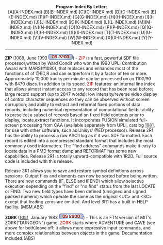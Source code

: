 <x-sas-window top="42" bottom="765" left="4" right="534">



<center><b>Program Index By Letter:</b></center>

<center>&nbsp;[A](A-INDEX.md)
[B](B-INDEX.md) [C](C-INDEX.md)
[D](D-INDEX.md) [E](E-INDEX.md)
[F](F-INDEX.md) [G](G-INDEX.md)
[H](H-INDEX.md) [I](I-INDEX.md)
[J](J-INDEX.md) [K](K-INDEX.md)
[L](L-INDEX.md) [M](M-INDEX.md)
[N](N-INDEX.md) [O](O-INDEX.md)
[P](P-INDEX.md) [Q](Q-INDEX.md)
[R](R-INDEX.md) [S](S-INDEX.md)
[T](T-INDEX.md) [U](U-INDEX.md)
[V](V-INDEX.md) [W](W-INDEX.md)
[X](X-INDEX.md) [Y](Y-INDEX.md)</center>


&#10;
- - -
<b>ZIP</b> ([1088](1088/INDEX.md), June 1993
<i>![[OS 2200]](IMAGES/OS2200.JPG)</i>) - <font color="#AF0000">ZIP</font> is a fast, powerful SDF file
processor,written by Ward Condit who won the 1990 UPLI Contribution
Award with MARS(#1080), that replaces and enhances most of the
functions of of @ED,R and can outperform it by a factor of ten or
more. Approximately 10,000 tracks per minute can be processed on an
1100/90 with 8470 discs. In addition to its speed, <font color="#AF0000">ZIP</font> features: an internal line index that
allows almost instant access to any record that has been read before;
large record support (up to 2047 words); low intensity/reverse video
display of control character sequences so they can be observed
without screen corruption; and ability to extract and reformat fixed
portions of data records, including numerical representation of
computational fields; ability to preselect a subset of records based
on fixed field contents prior to display, locate,extract functions.
It incorporates FUSION simulated full-screen processing from CAA
(available separately from UPLI, catalog
[1081](1081/INDEX.md), for use with other software,
such as Unisys' @ED processor). Release 2R1 has the ability to
process a raw ASCII log as if it was SDF formatted. Each record is
edited into a compressed standard format that includes the most
commonly used information. The "find address" commands make it easy
to locate data in a PMD format dump,and REFORMAT has some new
capabilities. Release 2R1 is totally upward-compatible with 1R2D.
Full source code is included with this release.


Release 3R1 allows you to save and restore symbol definitions
across sessions. Output files and elements can now be sorted before
being written. There are new commands (IF, ELSE and IFEND) which
allow selective execution depending on the "find" or "no find" status
from the last LOCATE or FIND. Two new field types have been defined
(unsigned and signed packed numeric) which operate the same as the
original &lt;UC&gt; and &lt;SC&gt; except that leading zeros are
omitted. And level 3R1 has a built-in HELP facility. (MSM,ABS)


<b>ZORK</b> ([1051](1051/INDEX.md), January 1983
<i>![[OS 2200]](IMAGES/OS2200.JPG)</i>) - This is an FTN version of
MIT's ZORK("DUNGEON") game. <font color="#AF0000">ZORK</font> starts
where ADVENTURE and CAVE (see above for both)leave off: it allows
more expressive input commands, and more complex relationships
between objects in the game. Documentation included.(ABS)


</x-sas-window>